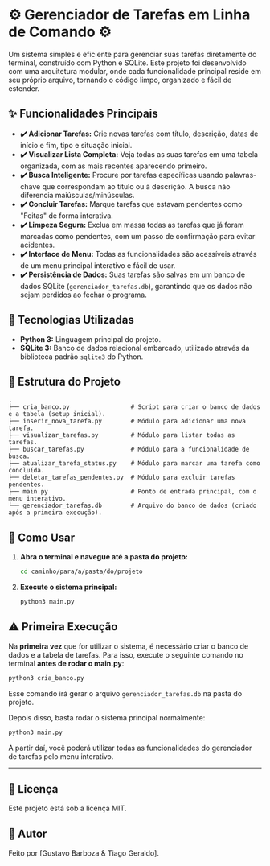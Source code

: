 # ⚙️ Gerenciador de Tarefas em Linha de Comando ⚙️

Um sistema simples e eficiente para gerenciar suas tarefas diretamente do terminal, construído com Python e SQLite. Este projeto foi desenvolvido com uma arquitetura modular, onde cada funcionalidade principal reside em seu próprio arquivo, tornando o código limpo, organizado e fácil de estender.

## ✨ Funcionalidades Principais

* **✔️ Adicionar Tarefas:** Crie novas tarefas com título, descrição, datas de início e fim, tipo e situação inicial.
* **✔️ Visualizar Lista Completa:** Veja todas as suas tarefas em uma tabela organizada, com as mais recentes aparecendo primeiro.
* **✔️ Busca Inteligente:** Procure por tarefas específicas usando palavras-chave que correspondam ao título ou à descrição. A busca não diferencia maiúsculas/minúsculas.
* **✔️ Concluir Tarefas:** Marque tarefas que estavam pendentes como "Feitas" de forma interativa.
* **✔️ Limpeza Segura:** Exclua em massa todas as tarefas que já foram marcadas como pendentes, com um passo de confirmação para evitar acidentes.
* **✔️ Interface de Menu:** Todas as funcionalidades são acessíveis através de um menu principal interativo e fácil de usar.
* **✔️ Persistência de Dados:** Suas tarefas são salvas em um banco de dados SQLite (`gerenciador_tarefas.db`), garantindo que os dados não sejam perdidos ao fechar o programa.

## 🔧 Tecnologias Utilizadas

* **Python 3:** Linguagem principal do projeto.
* **SQLite 3:** Banco de dados relacional embarcado, utilizado através da biblioteca padrão `sqlite3` do Python.

## 📂 Estrutura do Projeto

```
.
├── cria_banco.py                 # Script para criar o banco de dados e a tabela (setup inicial).
├── inserir_nova_tarefa.py        # Módulo para adicionar uma nova tarefa.
├── visualizar_tarefas.py         # Módulo para listar todas as tarefas.
├── buscar_tarefas.py             # Módulo para a funcionalidade de busca.
├── atualizar_tarefa_status.py    # Módulo para marcar uma tarefa como concluída.
├── deletar_tarefas_pendentes.py  # Módulo para excluir tarefas pendentes.
├── main.py                       # Ponto de entrada principal, com o menu interativo.
└── gerenciador_tarefas.db        # Arquivo do banco de dados (criado após a primeira execução).
```

## 🚀 Como Usar

1. **Abra o terminal e navegue até a pasta do projeto:**
   ```sh
   cd caminho/para/a/pasta/do/projeto
   ```

2. **Execute o sistema principal:**
   ```sh
   python3 main.py
   ```

## ⚠️ Primeira Execução

Na **primeira vez** que for utilizar o sistema, é necessário criar o banco de dados e a tabela de tarefas. Para isso, execute o seguinte comando no terminal **antes de rodar o main.py**:

```sh
python3 cria_banco.py
```

Esse comando irá gerar o arquivo `gerenciador_tarefas.db` na pasta do projeto.

Depois disso, basta rodar o sistema principal normalmente:

```sh
python3 main.py
```

A partir daí, você poderá utilizar todas as funcionalidades do gerenciador de tarefas pelo menu interativo.

---

## 📄 Licença

Este projeto está sob a licença MIT.

## 👤 Autor

Feito por [Gustavo Barboza & Tiago Geraldo].